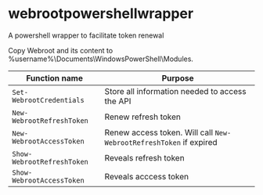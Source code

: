# webrootpowershellwrapper
A powershell wrapper to facilitate token renewal

Copy Webroot and its content to %username%\Documents\WindowsPowerShell\Modules.

|Function name|Purpose|
|-|-|
|`Set-WebrootCredentials`|Store all information needed to access  the API|
|`New-WebrootRefreshToken`|Renew refresh token|
|`New-WebrootAccessToken`|Renew access token. Will call `New-WebrootRefreshToken` if expired|
|`Show-WebrootRefreshToken`|Reveals refresh token|
|`Show-WebrootAccessToken`|Reveals acccess token|
